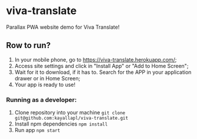 # viva-translate
Parallax PWA website demo for Viva Translate!

## Row to run?

1. In your mobile phone, go to https://viva-translate.herokuapp.com/;
2. Access site settings and click in "Install App" or "Add to Home Screen";
3. Wait for it to download, if it has to. Search for the APP in your application drawer or in Home Screen;
4. Your app is ready to use!

### Running as a developer:

1. Clone repository into your machine ```git clone git@github.com:kayallapl/viva-translate.git```
2. Install npm dependencies ```npm install```
3. Run app ```npm start```
